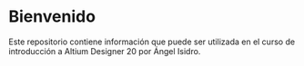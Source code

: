 # Bienvenido	
 Este repositorio contiene información que puede ser utilizada en el curso de introducción a Altium Designer 20 por Ángel Isidro.
